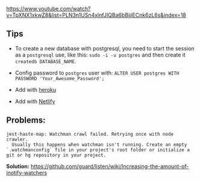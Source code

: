 https://www.youtube.com/watch?v=TpXNX1xkwZ8&list=PLN3n1USn4xlnfJIQBa6bBjjiECnk6zL6s&index=18

## Tips

- To create a new database with postgresql, you need to start the session as a `postgresql` use, like this: `sudo -i -u postgres` and then create it `createdb DATABASE_NAME`.

- Config password to `postgres` user with: `ALTER USER postgres WITH PASSWORD 'Your_Awesome_Password';`

- Add with [heroku](https://www.youtube.com/watch?v=qQAozc1MkdU&list=PLN3n1USn4xlnfJIQBa6bBjjiECnk6zL6s&index=15)

- Add with [Netlify](https://www.youtube.com/watch?v=FiU3SHEaFwk&list=PLN3n1USn4xlnfJIQBa6bBjjiECnk6zL6s&index=16)

## Problems:

```
jest-haste-map: Watchman crawl failed. Retrying once with node crawler.
  Usually this happens when watchman isn't running. Create an empty `.watchmanconfig` file in your project's root folder or initialize a git or hg repository in your project.
```

**Solution:** https://github.com/guard/listen/wiki/Increasing-the-amount-of-inotify-watchers
